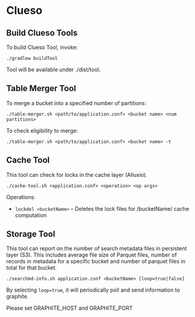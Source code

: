 Clueso
======


Build Clueso Tools
------------------

To build Clueso Tool, invoke:

`./gradlew buildTool`

Tool will be available under ./dist/tool.



Table Merger Tool
-----------------

To merge a bucket into a specified number of partitions:
 
`./table-merger.sh <path/to/application.conf> <bucket name> <num partitions>`  


To check eligibility to merge:

`./table-merger.sh <path/to/application.conf> <bucket name> -t`


Cache Tool
----------

This tool can check for locks in the cache layer (Alluxio). 
 
`./cache-tool.sh <application.conf> <operation> <op args>`

Operations:
 - `lockdel <bucketName>` – Deletes the lock files for /bucketName/ cache computation


Storage Tool
------------

This tool can report on the number of search metadata files in persistent layer (S3).
This includes average file size of Parquet files, number of records in metadata for a specific bucket and 
number of parquet files in total for that bucket.

`./searchmd-info.sh application.conf <bucketName> [loop=true|false]`

By selecting `loop=true`, it will periodically poll and send information to graphite.

Please set GRAPHITE_HOST and GRAPHITE_PORT 











